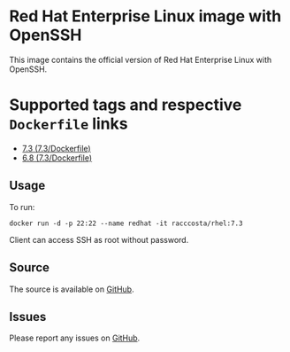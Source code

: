 # Red Hat Enterprise Linux image with OpenSSH

This image contains the official version of Red Hat Enterprise Linux with OpenSSH.


# Supported tags and respective `Dockerfile` links

-	[7.3 (7.3/Dockerfile)](https://github.com/racc-costa/dockerfiles/blob/master/rhel/Dockerfile)
-	[6.8 (7.3/Dockerfile)](https://github.com/racc-costa/dockerfiles/blob/master/rhel/Dockerfile)

## Usage


To run:

	docker run -d -p 22:22 --name redhat -it racccosta/rhel:7.3
 
Client can access SSH as root without password.

## Source

The source is available on [GitHub](https://github.com/racc-costa/dockerfiles/tree/master/rhel).


## Issues

Please report any issues on [GitHub](https://github.com/racc-costa/dockerfiles/issues).
